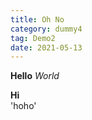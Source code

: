 ```yaml
---
title: Oh No
category: dummy4
tag: Demo2
date: 2021-05-13
---
```

**Hello** _World_
<div>
<strong>Hi</strong>
</div>
'hoho'
